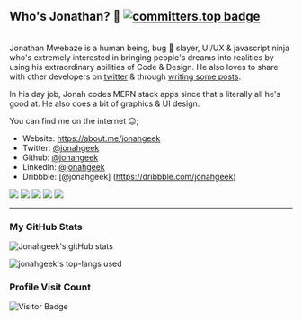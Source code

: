 ## Who's Jonathan? 🤨 [![committers.top badge](https://user-badge.committers.top/uganda_private/jonahgeek.svg)](https://user-badge.committers.top/uganda_private/JONAHGEEK)

\
Jonathan Mwebaze is a human being, bug 🐛 slayer, UI/UX & javascript ninja who's extremely interested in bringing people's dreams into realities by using his extraordinary abilities of Code & Design. He also loves to share with other developers on [twitter](https://twitter.com/jonahgeek) & through [writing some posts](https://www.getrevue.co/app/issues).

In his day job, Jonah codes MERN stack apps since that's literally all he's good at. He also does a bit of graphics & UI design.

You can find me on the internet 😉;

- Website: https://about.me/jonahgeek
- Twitter: [@jonahgeek](https://twitter.com/jonahgeek)
- Github: [@jonahgeek](https://github.com/jonahgeek)
- LinkedIn: [@jonahgeek](https://linkedin.com/in/jonahgeek)
- Dribbble: [@jonahgeek] (https://dribbble.com/jonahgeek)

<div align='left'>
    <span><img src="https://img.shields.io/badge/HTML5-E34F26?style=flat-square&logo=HTML5&logoColor=white"/><span>
    <img src="https://img.shields.io/badge/CSS3-1572B6?style=flat-square&logo=CSS3&logoColor=white"/>
    <img src="https://img.shields.io/badge/Sass-CC6699?style=flat-square&logo=Sass&logoColor=white"/>
    <img src="https://img.shields.io/badge/JavaScript-F7DF1E?style=flat-square&logo=JavaScript&logoColor=white"/>
    <img src="https://img.shields.io/badge/react-61DAFB?style=flat-square&logo=react&logoColor=white"/>
    <p></p>  
   
  </div>

---

### My GitHub Stats

![Jonahgeek's gitHub stats](https://github-readme-stats.vercel.app/api?username=jonahgeek&show_icons=true&theme=radical)

![jonahgeek's top-langs used](https://github-readme-stats.vercel.app/api/top-langs?username=jonahgeek&show_icons=true&locale=en&layout=compact&langs_count=10&theme=radical)

### Profile Visit Count

![Visitor Badge](https://visitor-badge.laobi.icu/badge?page_id=jonahgeek.jonahgeek)
<br>

</div>
